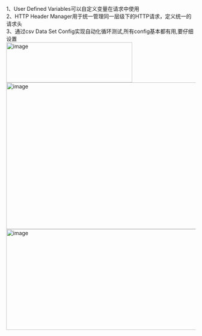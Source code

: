 1、User Defined Variables可以自定义变量在请求中使用<br>
2、HTTP Header Manager用于统一管理同一层级下的HTTP请求，定义统一的请求头<br>
3、通过csv Data Set Config实现自动化循环测试,所有config基本都有用,要仔细设置<br>
<img width="335" height="107" alt="image" src="https://github.com/user-attachments/assets/7f3b18ca-ebc5-41cd-95b5-895bae9353b7" />
<img width="595" height="391" alt="image" src="https://github.com/user-attachments/assets/46e5790c-d474-480b-92ce-dfe8311494c2" />
<img width="764" height="269" alt="image" src="https://github.com/user-attachments/assets/64c91b9d-71e5-4eb9-baf2-5cb92df76dd8" />

